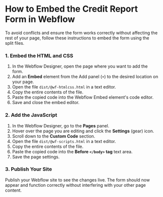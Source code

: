 # How to Embed the Credit Report Form in Webflow

To avoid conflicts and ensure the form works correctly without affecting the rest of your page, follow these instructions to embed the form using the split files.

### 1. Embed the HTML and CSS

1.  In the Webflow Designer, open the page where you want to add the form.
2.  Add an **Embed** element from the Add panel (`+`) to the desired location on your page.
3.  Open the file `dist/@wf-htmlcss.html` in a text editor.
4.  Copy the entire contents of the file.
5.  Paste the copied code into the Webflow Embed element's code editor.
6.  Save and close the embed editor.

### 2. Add the JavaScript

1.  In the Webflow Designer, go to the **Pages** panel.
2.  Hover over the page you are editing and click the **Settings** (gear) icon.
3.  Scroll down to the **Custom Code** section.
4.  Open the file `dist/@wf-scripts.html` in a text editor.
5.  Copy the entire contents of the file.
6.  Paste the copied code into the **Before `</body>` tag** text area.
7.  Save the page settings.

### 3. Publish Your Site

Publish your Webflow site to see the changes live. The form should now appear and function correctly without interfering with your other page content.
